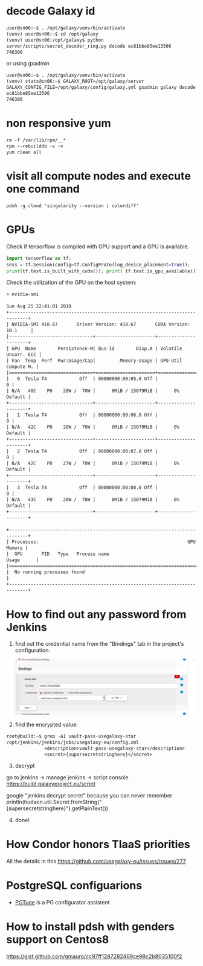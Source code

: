 # decode Galaxy id
```
user@sn06:~$ . /opt/galaxy/venv/bin/activate
(venv) user@sn06:~$ cd /opt/galaxy
(venv) user@sn06:/opt/galaxy$ python server/scripts/secret_decoder_ring.py decode ec81bbe85ee13506
746380
```
or using gxadmin
```
user@sn06:~$ . /opt/galaxy/venv/bin/activate
(venv) stats@sn06:~$ GALAXY_ROOT=/opt/galaxy/server GALAXY_CONFIG_FILE=/opt/galaxy/config/galaxy.yml gxadmin galaxy decode ec81bbe85ee13506
746380
```

# non responsive yum

```
rm -f /var/lib/rpm/__*
rpm --rebuilddb -v -v
yum clean all
```

# visit all compute nodes and execute one command

```console
pdsh -g cloud 'singularity --version | colordiff'
```

# GPUs

Check if tensorflow is compiled with GPU support and a GPU is available.

```python
import tensorflow as tf;
sess = tf.Session(config=tf.ConfigProto(log_device_placement=True));
print(tf.test.is_built_with_cuda()); print( tf.test.is_gpu_available())
```

Check the utilization of the GPU on the host system:

```console
> nvidia-smi 

Sun Aug 25 22:41:01 2019       
+-----------------------------------------------------------------------------+
| NVIDIA-SMI 418.67       Driver Version: 418.67       CUDA Version: 10.1     |
|-------------------------------+----------------------+----------------------+
| GPU  Name        Persistence-M| Bus-Id        Disp.A | Volatile Uncorr. ECC |
| Fan  Temp  Perf  Pwr:Usage/Cap|         Memory-Usage | GPU-Util  Compute M. |
|===============================+======================+======================|
|   0  Tesla T4            Off  | 00000000:00:05.0 Off |                    0 |
| N/A   40C    P0    28W /  70W |      0MiB / 15079MiB |      0%      Default |
+-------------------------------+----------------------+----------------------+
|   1  Tesla T4            Off  | 00000000:00:06.0 Off |                    0 |
| N/A   42C    P0    28W /  70W |      0MiB / 15079MiB |      0%      Default |
+-------------------------------+----------------------+----------------------+
|   2  Tesla T4            Off  | 00000000:00:07.0 Off |                    0 |
| N/A   42C    P0    27W /  70W |      0MiB / 15079MiB |      0%      Default |
+-------------------------------+----------------------+----------------------+
|   3  Tesla T4            Off  | 00000000:00:08.0 Off |                    0 |
| N/A   43C    P0    26W /  70W |      0MiB / 15079MiB |      0%      Default |
+-------------------------------+----------------------+----------------------+
                                                                               
+-----------------------------------------------------------------------------+
| Processes:                                                       GPU Memory |
|  GPU       PID   Type   Process name                             Usage      |
|=============================================================================|
|  No running processes found                                                 |
+-----------------------------------------------------------------------------+

```

# How to find out any password from Jenkins

1. find out the credential name from the "Bindings" tab in the project's configuration.

![](images/image.png)

2. find the encrypted value:
```
root@build:~$ grep -A1 vault-pass-usegalaxy-star /opt/jenkins/jenkins/jobs/usegalaxy-eu/config.xml
              <description>vault-pass-usegalaxy-star</description>
              <secret>{supersecretstringhere}</secret>
```
3. decrypt

go to jenkins → manage jenkins → script console
https://build.galaxyproject.eu/script

google "jenkins decrypt secret" because you can never remember  
println(hudson.util.Secret.fromString("{supersecretstringhere}").getPlainText())

4. done!

# How Condor honors TIaaS priorities

All the details in this https://github.com/usegalaxy-eu/issues/issues/277

# PostgreSQL configuarions

* [PGTune](https://pgtune.leopard.in.ua) is a PG configurator assistent

# How to install pdsh with genders support on Centos8

https://gist.github.com/gmauro/cc97ff1287282469ce98c2b8035100f2
